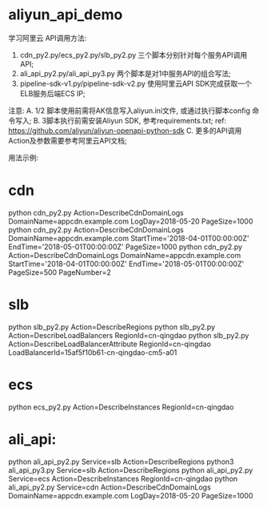 # aliyun_api_demo
学习阿里云 API调用方法:

1. cdn_py2.py/ecs_py2.py/slb_py2.py 三个脚本分别针对每个服务API调用API;
2. ali_api_py2.py/ali_api_py3.py 两个脚本是对1中服务API的组合写法;
3. pipeline-sdk-v1.py/pipeline-sdk-v2.py 使用阿里云API SDK完成获取一个ELB服务后端ECS IP;


注意:
 A. 1/2 脚本使用前需将AK信息写入aliyun.ini文件, 或通过执行脚本config 命令写入;
 B. 3脚本执行前需安装Aliyun SDK, 参考requirements.txt;
 ref: https://github.com/aliyun/aliyun-openapi-python-sdk
 C. 更多的API调用Action及参数需要参考阿里云API文档;

用法示例:
# cdn
 python cdn_py2.py Action=DescribeCdnDomainLogs DomainName=appcdn.example.com LogDay=2018-05-20 PageSize=1000
 python cdn_py2.py Action=DescribeCdnDomainLogs DomainName=appcdn.example.com StartTime='2018-04-01T00:00:00Z'  EndTime='2018-05-01T00:00:00Z' PageSize=1000
 python cdn_py2.py Action=DescribeCdnDomainLogs DomainName=appcdn.example.com StartTime='2018-04-01T00:00:00Z'  EndTime='2018-05-01T00:00:00Z' PageSize=500 PageNumber=2

# slb
 python slb_py2.py  Action=DescribeRegions
 python slb_py2.py  Action=DescribeLoadBalancers RegionId=cn-qingdao
 python slb_py2.py  Action=DescribeLoadBalancerAttribute RegionId=cn-qingdao LoadBalancerId=15af5f10b61-cn-qingdao-cm5-a01

# ecs
 python ecs_py2.py  Action=DescribeInstances RegionId=cn-qingdao

# ali_api:
 python ali_api_py2.py Service=slb Action=DescribeRegions
 python3 ali_api_py3.py Service=slb Action=DescribeRegions
 python ali_api_py2.py Service=ecs Action=DescribeInstances RegionId=cn-qingdao
 python ali_api_py2.py Service=cdn Action=DescribeCdnDomainLogs DomainName=appcdn.example.com LogDay=2018-05-20 PageSize=1000

